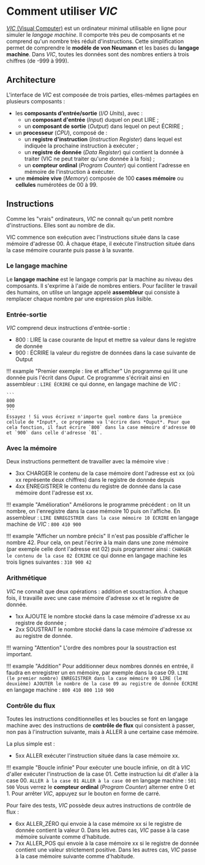 # Comment utiliser *VIC*

[*VIC* (Visual Computer)](https://faculty.runi.ac.il/vic/software/computer/) est un ordinateur minimal utilisable en ligne pour simuler le *langage machine*. Il comporte très peu de composants et ne comprend qu'un nombre très réduit d'instructions. Cette simplification permet de comprendre le **modèle de von Neumann** et les bases du **langage machine**. Dans *VIC*, toutes les données sont des nombres entiers à trois chiffres (de -999 à 999).

## Architecture

L'interface de *VIC* est composée de trois parties, elles-mêmes partagées en plusieurs composants :

- les **composants d'entrée/sortie** (*I/O Units*), avec :
    * un **composant d'entrée** (*Input*) duquel on peut LIRE ;
    * un **composant de sortie** (*Output*) dans lequel on peut ÉCRIRE ;
- un **processeur** (*CPU*), composé de :
    * un **registre d'instruction** (*Instruction Register*) dans lequel est indiquée la prochaine instruction à exécuter ;
    * un **registre de donnée** (*Data Register*) qui contient la donnée à traiter (VIC ne peut traiter qu'une donnée à la fois) ;
    * un **compteur ordinal** (*Program Counter*) qui contient l'adresse en mémoire de l'instruction à exécuter.
- une **mémoire vive** (*Memory*) composée de 100 **cases mémoire** ou **cellules** numérotées de 00 à 99.

## Instructions
Comme les "vrais" ordinateurs, *VIC* ne connaît qu'un petit nombre d'instructions. Elles sont au nombre de dix.

VIC commence son exécution avec l'instructions située dans la case mémoire d'adresse 00. À chaque étape, il exécute l'instruction située dans la case mémoire courante puis passe à la suvante.

### Le langage machine

Le **langage machine** est le langage compris par la machine au niveau des composants. Il s'exprime à l'aide de nombres entiers. Pour faciliter le travail des humains, on utilse un langage appelé **assembleur** qui consiste à remplacer chaque nombre par une expression plus lisible.

### Entrée-sortie
*VIC* comprend deux instructions d'entrée-sortie :

- 800 : LIRE la case courante de Input et mettre sa valeur dans le registre de donnée
- 900 : ÉCRIRE la valeur du registre de données dans la case suivante de Output

!!! example "Premier exemple : lire et afficher"
    Un programme qui lit une donnée puis l'écrit dans *Ouput*. Ce programme s'écrirait ainsi en assembleur :
    ```
    LIRE
    ÉCRIRE
    ```
    ce qui donne, en langage machine de *VIC* :
 
    ```
    800
    900
    ```
    Essayez ! Si vous écrivez n'importe quel nombre dans la premièce cellule de *Input*, ce programme va l'écrire dans *Ouput*. Pour que cela fonction, il faut écrire `800` dans la case mémoire d'adresse 00 et `900` dans celle d'adresse `01`.


### Avec la mémoire

Deux instructions permettent de travailler avec la mémoire vive :

- 3xx CHARGER le contenu de la case mémoire dont l'adresse est xx (où xx représente deux chiffres) dans le registre de donnée depuis
- 4xx ENREGISTRER le contenu du registre de donnée dans la case mémoire dont l'adresse est xx.

!!! example "Amélioration"
    Améliorons le programme précédent : on lit un nombre, on l'enregistre dans la case mémoire 10 puis on l'affiche.
    En assembleur : 
    ```
    LIRE
    ENREGISTRER dans la case mémoire 10
    ÉCRIRE
    ```
    en langage machine de *VIC* :
    ```
    800
    410
    900
    ```

!!! example "Afficher un nombre précis"
    Il n'est pas possible d'afficher le nombre 42. Pour cela, on peut l'écrire à la main dans une zone mémoire (par exemple celle dont l'adresse est 02) puis programmer ainsi :
    ```
    CHARGER le contenu de la case 02
    ÉCRIRE
    ```
    ce qui donne en langage machine les trois lignes suivantes :
    ```
    310
    900
    42
    ```


### Arithmétique

*VIC* ne connaît que deux opérations : addition et soustraction. À chaque fois, il travaille avec une case mémoire d'adresse xx et le registre de donnée.

- 1xx AJOUTE le nombre stocké dans la case mémoire d'adresse xx au registre de donnée ;
- 2xx SOUSTRAIT le nombre stocké dans la case mémoire d'adresse xx au registre de donnée.

!!! warning "Attention"
    L'ordre des nombres pour la soustraction est important.

!!! example "Addition"
    Pour additionner deux nombres donnés en entrée, il faudra en enregistrer un en mémoire, par exemple dans la case 09.
    ```
    LIRE (le premier nombre)
    ENREGISTRER dans la case mémoire 09
    LIRE (le deuxième)
    AJOUTER le nombre de la case 09 au registre de donnée
    ÉCRIRE
    ```
    en langage machine :
    ```
    800
    410
    800
    110
    900
    ```

### Contrôle du flux
Toutes les instructions conditionnelles et les boucles se font en langage machine avec des instructions de **contrôle de flux** qui consistent à passer, non pas à l'instruction suivante, mais à ALLER à une certaine case mémoire.

La plus simple est :

- 5xx ALLER exécuter l'instruction située dans la case mémoire xx.

!!! example "Boucle infinie"
    Pour exécuter une boucle infinie, on dit à *VIC* d'aller exécuter l'instruction de la case 01. Cette instruction lui dit d'aller à la case 00.
    ```
    ALLER à la case 01
    ALLER à la case 00
    ```
    en langage machine :
    ```
    501
    500
    ```
    Vous verrez le **compteur ordinal** (*Program Counter*) alterner entre 0 et 1. Pour arrêter *VIC*, appuyez sur le bouton en forme de carré.

Pour faire des tests, *VIC* possède deux autres instructions de contrôle de flux :

- 6xx ALLER_ZÉRO qui envoie à la case mémoire xx si le registre de donnée contient la valeur 0. Dans les autres cas, *VIC* passe à la case mémoire suivante comme d'habitude.
- 7xx ALLER_POS qui envoie à la case mémoire xx si le registre de donnée contient une valeur strictement positive. Dans les autres cas, *VIC* passe à la case mémoire suivante comme d'habitude.

